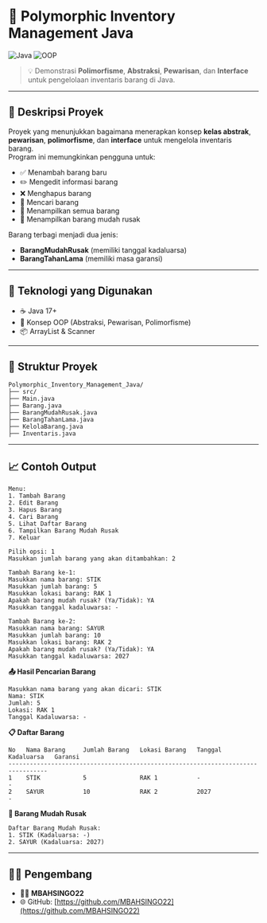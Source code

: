 
# 🧰 Polymorphic Inventory Management Java

![Java](https://img.shields.io/badge/Java-17+-red?logo=java)
![OOP](https://img.shields.io/badge/Object--Oriented-Programming-blue)

> 💡 Demonstrasi **Polimorfisme**, **Abstraksi**, **Pewarisan**, dan **Interface** untuk pengelolaan inventaris barang di Java.

---

## 📖 Deskripsi Proyek

Proyek yang menunjukkan bagaimana menerapkan konsep **kelas abstrak**, **pewarisan**, **polimorfisme**, dan **interface** untuk mengelola inventaris barang.  
Program ini memungkinkan pengguna untuk:
- ✅ Menambah barang baru
- ✏️ Mengedit informasi barang
- ❌ Menghapus barang
- 🔎 Mencari barang
- 📜 Menampilkan semua barang
- 🍃 Menampilkan barang mudah rusak

Barang terbagi menjadi dua jenis:
- **BarangMudahRusak** (memiliki tanggal kadaluarsa)
- **BarangTahanLama** (memiliki masa garansi)

---

## 🧠 Teknologi yang Digunakan

- ☕ Java 17+
- 🧱 Konsep OOP (Abstraksi, Pewarisan, Polimorfisme)
- 📦 ArrayList & Scanner

---

## 📁 Struktur Proyek

```
Polymorphic_Inventory_Management_Java/
├── src/
├── Main.java
├── Barang.java
├── BarangMudahRusak.java
├── BarangTahanLama.java
├── KelolaBarang.java
├── Inventaris.java
```
---

## 📈 Contoh Output

```plaintext
Menu:
1. Tambah Barang
2. Edit Barang
3. Hapus Barang
4. Cari Barang
5. Lihat Daftar Barang
6. Tampilkan Barang Mudah Rusak
7. Keluar

Pilih opsi: 1
Masukkan jumlah barang yang akan ditambahkan: 2

Tambah Barang ke-1:
Masukkan nama barang: STIK
Masukkan jumlah barang: 5
Masukkan lokasi barang: RAK 1
Apakah barang mudah rusak? (Ya/Tidak): YA
Masukkan tanggal kadaluwarsa: -

Tambah Barang ke-2:
Masukkan nama barang: SAYUR
Masukkan jumlah barang: 10
Masukkan lokasi barang: RAK 2
Apakah barang mudah rusak? (Ya/Tidak): YA
Masukkan tanggal kadaluwarsa: 2027
```

**📤 Hasil Pencarian Barang**
```plaintext
Masukkan nama barang yang akan dicari: STIK
Nama: STIK
Jumlah: 5
Lokasi: RAK 1
Tanggal Kadaluwarsa: -
```

**📋 Daftar Barang**
```plaintext
No   Nama Barang     Jumlah Barang   Lokasi Barang   Tanggal Kadaluarsa   Garansi
---------------------------------------------------------------------------------
1    STIK            5               RAK 1           -                    -
2    SAYUR           10              RAK 2           2027                 -
```

**🍃 Barang Mudah Rusak**
```plaintext
Daftar Barang Mudah Rusak:
1. STIK (Kadaluarsa: -)
2. SAYUR (Kadaluarsa: 2027)
```

---

## 👨‍💻 Pengembang

- 🧑‍💻 **MBAHSINGO22**  
- 🌐 GitHub: [https://github.com/MBAHSINGO22](https://github.com/MBAHSINGO22)
